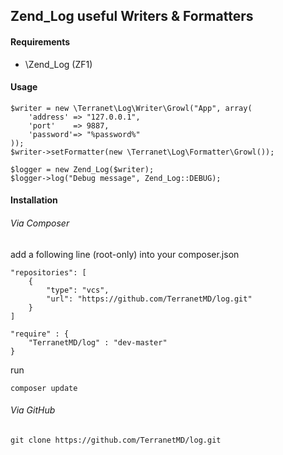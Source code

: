 ## Zend_Log useful Writers & Formatters

#### Requirements
* \Zend_Log (ZF1)

#### Usage

    $writer = new \Terranet\Log\Writer\Growl("App", array(
        'address' => "127.0.0.1",
        'port'    => 9887,
        'password'=> "%password%"
    ));
    $writer->setFormatter(new \Terranet\Log\Formatter\Growl());
    
    $logger = new Zend_Log($writer);
    $logger->log("Debug message", Zend_Log::DEBUG);

#### Installation

###### Via Composer
add a following line (root-only) into your composer.json

    "repositories": [
        {
            "type": "vcs",
            "url": "https://github.com/TerranetMD/log.git"
        }
    ]
    
    "require" : {
        "TerranetMD/log" : "dev-master"
    }

run

    composer update

###### Via GitHub

    git clone https://github.com/TerranetMD/log.git
